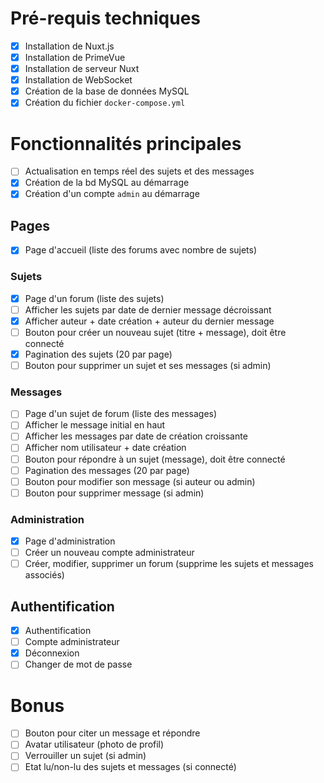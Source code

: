 # Pré-requis techniques

- [x] Installation de Nuxt.js
- [x] Installation de PrimeVue
- [x] Installation de serveur Nuxt
- [x] Installation de WebSocket
- [x] Création de la base de données MySQL
- [x] Création du fichier `docker-compose.yml`

# Fonctionnalités principales

- [ ] Actualisation en temps réel des sujets et des messages
- [x] Création de la bd MySQL au démarrage
- [x] Création d'un compte `admin` au démarrage

## Pages

- [x] Page d'accueil (liste des forums avec nombre de sujets)

### Sujets

- [x] Page d'un forum (liste des sujets)
- [ ] Afficher les sujets par date de dernier message décroissant
- [x] Afficher auteur + date création + auteur du dernier message
- [ ] Bouton pour créer un nouveau sujet (titre + message), doit être connecté
- [x] Pagination des sujets (20 par page)
- [ ] Bouton pour supprimer un sujet et ses messages (si admin)

### Messages

- [ ] Page d'un sujet de forum (liste des messages)
- [ ] Afficher le message initial en haut
- [ ] Afficher les messages par date de création croissante
- [ ] Afficher nom utilisateur + date création
- [ ] Bouton pour répondre à un sujet (message), doit être connecté
- [ ] Pagination des messages (20 par page)
- [ ] Bouton pour modifier son message (si auteur ou admin)
- [ ] Bouton pour supprimer message (si admin)

### Administration

- [x] Page d'administration
- [ ] Créer un nouveau compte administrateur
- [ ] Créer, modifier, supprimer un forum (supprime les sujets et messages associés)

## Authentification

- [x] Authentification
- [ ] Compte administrateur
- [x] Déconnexion
- [ ] Changer de mot de passe

# Bonus

- [ ] Bouton pour citer un message et répondre
- [ ] Avatar utilisateur (photo de profil)
- [ ] Verrouiller un sujet (si admin)
- [ ] Etat lu/non-lu des sujets et messages (si connecté)
